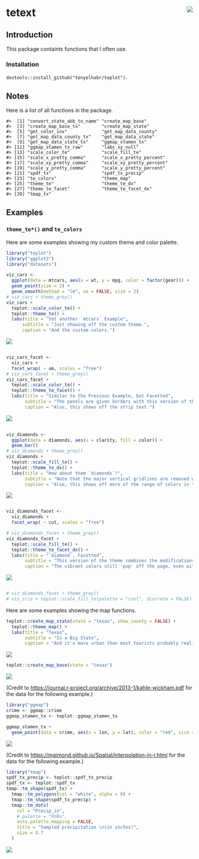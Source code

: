 
tetext <img src="man/figures/logo.png" align="right"/>
======================================================

Introduction
------------

This package containts functions that I often use.

### Installation

`devtools::install_github("tonyelhabr/teplot")`.

Notes
-----

Here is a list of all functions in the package.

    #>  [1] "convert_state_abb_to_name" "create_map_base"          
    #>  [3] "create_map_base_tx"        "create_map_state"         
    #>  [5] "get_color_inv"             "get_map_data_county"      
    #>  [7] "get_map_data_county_tx"    "get_map_data_state"       
    #>  [9] "get_map_data_state_tx"     "ggmap_stamen_tx"          
    #> [11] "ggmap_stamen_tx_raw"       "labs_xy_null"             
    #> [13] "scale_color_te"            "scale_fill_te"            
    #> [15] "scale_x_pretty_comma"      "scale_x_pretty_percent"   
    #> [17] "scale_xy_pretty_comma"     "scale_xy_pretty_percent"  
    #> [19] "scale_y_pretty_comma"      "scale_y_pretty_percent"   
    #> [21] "spdf_tx"                   "spdf_tx_precip"           
    #> [23] "te_colors"                 "theme_map"                
    #> [25] "theme_te"                  "theme_te_dx"              
    #> [27] "theme_te_facet"            "theme_te_facet_dx"        
    #> [29] "tmap_tx"

Examples
--------

### `theme_te*()` and `te_colors`

Here are some examples showing my custom theme and color palette.

``` r
library("teplot")
library("ggplot2")
library("datasets")

viz_cars <-
  ggplot(data = mtcars, aes(x = wt, y = mpg, color = factor(gear))) +
  geom_point(size = 2) +
  geom_smooth(method = "lm", se = FALSE, size = 2)
# viz_cars + theme_grey()
viz_cars +
  teplot::scale_color_te() +
  teplot::theme_te() +
  labs(title = "Yet another `mtcars` Example",
      subtitle = "Just showing off the custom theme.",
      caption = "And the custom colors.")
```

![](man/README/README-unnamed-chunk-5-1.png)

``` r

viz_cars_facet <-
  viz_cars +
  facet_wrap( ~ am, scales = "free")
# viz_cars_facet + theme_grey()
viz_cars_facet +
  teplot::scale_color_te() +
  teplot::theme_te_facet() +
  labs(title = "Similar to the Previous Example, but Facetted",
       subtitle = "The panels are given borders with this version of the theme (for facets)",
       caption = "Also, this shows off the strip text.")
```

![](man/README/README-unnamed-chunk-5-2.png)

``` r
  
viz_diamonds <-
  ggplot(data = diamonds, aes(x = clarity, fill = color)) +
  geom_bar()
# viz_diamonds + theme_grey()
viz_diamonds +
  teplot::scale_fill_te() +
  teplot::theme_te_dx() +
  labs(title = "How about them `diamonds`?",
       subtitle = "Note that the major vertical gridlines are removed with this theme.",
       caption = "Also, this shows off more of the range of colors in the custom palette.")
```

![](man/README/README-unnamed-chunk-5-3.png)

``` r

viz_diamonds_facet <-
  viz_diamonds +
  facet_wrap( ~ cut, scales = "free")

# viz_diamonds_facet + theme_grey()
viz_diamonds_facet +
  teplot::scale_fill_te() +
  teplot::theme_te_facet_dx() +
  labs(title = "`diamond`, Facetted",
       subtitle = "This version of the theme combines the modifications of the `_facet` and `_dx` versions.",
       caption = "The vibrant colors still 'pop' off the page, even with a facetted plot.")
```

![](man/README/README-unnamed-chunk-5-4.png)

``` r

# viz_diamonds_facet + theme_grey()
# viz_iris + teplot::scale_fill_te(palette = "cool", discrete = FALSE) + teplot::theme_te()
```

Here are some examples showing the map functions.

``` r
teplot::create_map_state(state = "texas", show_county = FALSE) +
  teplot::theme_map() +
  labs(title = "Texas", 
       subtitle = "Is a Big State",
       caption = "And it's more urban than most tourists probably realize.")
```

![](man/README/README-unnamed-chunk-7-1.png)

``` r
teplot::create_map_base(state = "texas")
```

![](man/README/README-unnamed-chunk-8-1.png)

(Credit to <https://journal.r-project.org/archive/2013-1/kahle-wickham.pdf> for the data for the following example.)

``` r
library("ggmap")
crime <- ggmap::crime
ggmap_stamen_tx <- teplot::ggmap_stamen_tx

ggmap_stamen_tx +
  geom_point(data = crime, aes(x = lon, y = lat), color = "red", size = 1)
```

![](man/README/README-unnamed-chunk-9-1.png)

(Credit to <https://mgimond.github.io/Spatial/interpolation-in-r.html> for the data for the following example.)

``` r
library("tmap")
spdf_tx_precip <- teplot::spdf_tx_precip
spdf_tx <- teplot::spdf_tx
tmap::tm_shape(spdf_tx) +
  tmap::tm_polygons(col = "white", alpha = 0) +
  tmap::tm_shape(spdf_tx_precip) +
  tmap::tm_dots(
    col = "Precip_in",
    # palette = "RdBu",
    auto.palette.mapping = FALSE,
    title = "Sampled precipitation \n(in inches)",
    size = 0.7
  )
```

![](man/README/README-unnamed-chunk-10-1.png)
